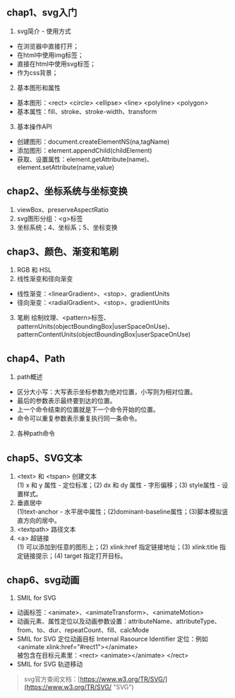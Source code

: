 ## chap1、svg入门

1. svg简介 - 使用方式
* 在浏览器中直接打开；
* 在html中使用img标签；
* 直接在html中使用svg标签；
* 作为css背景；
2. 基本图形和属性
* 基本图形：\<rect> \<circle> \<ellipse> \<line> \<polyline> \<polygon>
* 基本属性：fill、stroke、stroke-width、transform
3. 基本操作API
* 创建图形：document.createElementNS(na,tagName)
* 添加图形：element.appendChild(childElement)
* 获取、设置属性：element.getAttribute(name)、element.setAttribute(name,value)


## chap2、坐标系统与坐标变换
1. viewBox、preserveAspectRatio
2. svg图形分组：\<g>标签
3. 坐标系统；4、坐标系；5、坐标变换

## chap3、颜色、渐变和笔刷
1. RGB 和 HSL
2. 线性渐变和径向渐变
* 线性渐变：\<linearGradient>、\<stop>、gradientUnits
* 径向渐变：\<radialGradient>、\<stop>、gradientUnits
3. 笔刷
绘制纹理、\<pattern>标签、patternUnits(objectBoundingBox|userSpaceOnUse)、patternContentUnits(objectBoundingBox|userSpaceOnUse)

## chap4、Path
1. path概述
* 区分大小写：大写表示坐标参数为绝对位置，小写则为相对位置。
* 最后的参数表示最终要到达的位置。
* 上一个命令结束的位置就是下一个命令开始的位置。
* 命令可以重复参数表示重复执行同一条命令。
2. 各种path命令

## chap5、SVG文本

1. \<text> 和 \<tspan> 创建文本  
(1) x 和 y 属性 - 定位标准；(2) dx 和 dy 属性 - 字形偏移；(3) style属性 - 设置样式。
2. 垂直居中  
(1)text-anchor - 水平居中属性；(2)dominant-baseline属性；(3)脚本模拟竖直方向的居中。
3. \<textpath> 路径文本
4. \<a> 超链接  
(1) 可以添加到任意的图形上；(2) xlink:href 指定链接地址；(3) xlink:title 指定链接提示；(4) target 指定打开目标。


## chap6、svg动画
1. SMIL for SVG
* 动画标签：\<animate>、\<animateTransform>、\<animateMotion>
* 动画元素、属性定位以及动画参数设置：attributeName、attributeType、from、to、dur、repeatCount、fill、calcMode
* SMIL for SVG 定位动画目标
Internal Rasource Identifier 定位：例如 \<animate xlink:href="#rect1">\</animate>  
被包含在目标元素里：\<rect> \<animate>\</animate> \</rect>  
* SMIL for SVG 轨迹移动

> svg官方查阅文档：[https://www.w3.org/TR/SVG/](https://www.w3.org/TR/SVG/ "SVG")
